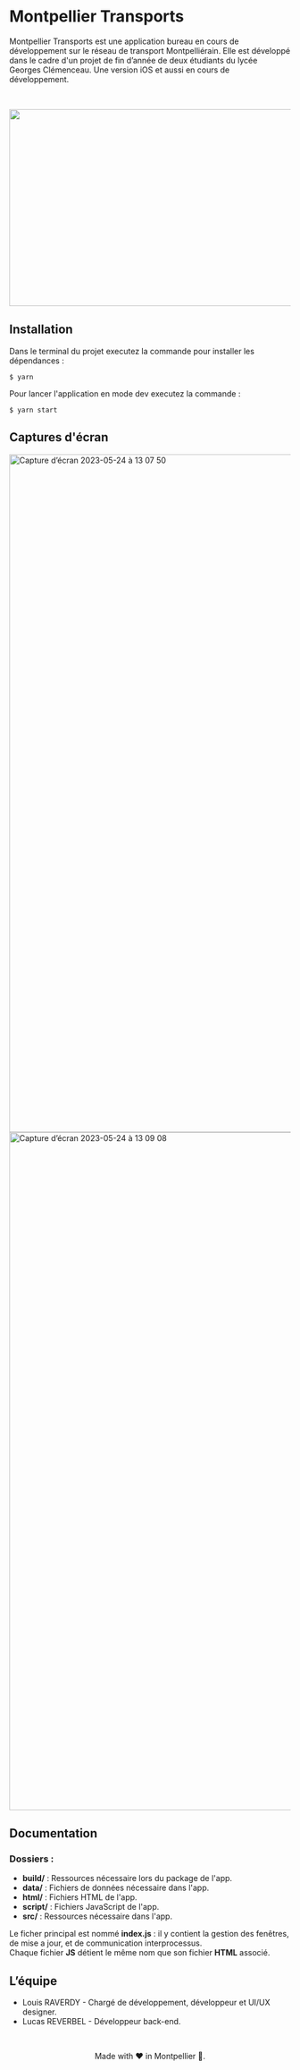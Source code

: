 # Montpellier Transports

Montpellier Transports est une application bureau en cours de développement sur le réseau de transport Montpelliérain. Elle est développé dans le cadre d'un projet de fin d’année de deux étudiants du lycée Georges Clémenceau.
Une version iOS et aussi en cours de développement. 

</br>

<p align="center">
  <img width="712" height="352" src="https://github.com/LouisRaverdy/MontpellierTransports/assets/47295080/6af4b169-11ad-4ef6-bde9-6c0fef0b6d38">
</p>


## Installation

Dans le terminal du projet executez la commande pour installer les dépendances :
```console
$ yarn
```

Pour lancer l'application en mode dev executez la commande : 
```console
$ yarn start
```
## Captures d'écran

<img width="1212" alt="Capture d’écran 2023-05-24 à 13 07 50" src="https://github.com/LouisRaverdy/MontpellierTransports/assets/47295080/35e266c2-1629-462e-834d-55893aeb8a42">
<img width="1212" alt="Capture d’écran 2023-05-24 à 13 09 08" src="https://github.com/LouisRaverdy/MontpellierTransports/assets/47295080/7a138c1a-9eb7-4560-bf77-bcae4f1e4d80">

## Documentation

### Dossiers :
- **build/** : Ressources nécessaire lors du package de l'app.
- **data/** : Fichiers de données nécessaire dans l'app.
- **html/** : Fichiers HTML de l'app.
- **script/** : Fichiers JavaScript de l'app.
- **src/** : Ressources nécessaire dans l'app.

Le ficher principal est nommé **index.js** : il y contient la gestion des fenêtres, de mise a jour, et de communication interprocessus.</br>
Chaque fichier **JS** détient le même nom que son fichier **HTML** associé.

## L’équipe
- Louis RAVERDY  - Chargé de développement, développeur et UI/UX designer.
- Lucas REVERBEL - Développeur back-end.

</br>
<p align="center">
  Made with ❤️ in Montpellier 🌴.
</p>
